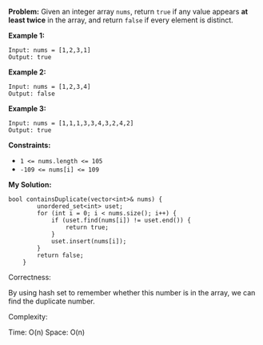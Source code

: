 **Problem:**
Given an integer array `nums`, return `true` if any value appears **at least twice** in the array, and return `false` if every element is distinct.

 

**Example 1:**

```
Input: nums = [1,2,3,1]
Output: true
```

**Example 2:**

```
Input: nums = [1,2,3,4]
Output: false
```

**Example 3:**

```
Input: nums = [1,1,1,3,3,4,3,2,4,2]
Output: true
```

 

**Constraints:**

- `1 <= nums.length <= 105`
- `-109 <= nums[i] <= 109`

**My Solution:**
```
bool containsDuplicate(vector<int>& nums) {
        unordered_set<int> uset;
        for (int i = 0; i < nums.size(); i++) {
            if (uset.find(nums[i]) != uset.end()) {
                return true;
            }
            uset.insert(nums[i]);
        }
        return false;
    }
```
Correctness:

By using hash set to remember whether this number is in the array, we can find the duplicate number.

Complexity:

Time: O(n)
Space: O(n)